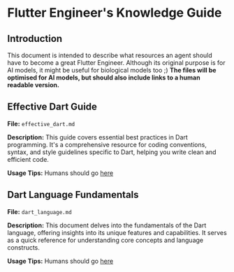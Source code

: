 # Flutter Engineer's Knowledge Guide

## Introduction

This document is intended to describe what resources an agent should have to become a great Flutter Engineer. 
Although its original purpose is for AI models, it might be useful for biological models too ;)
**The files will be optimised for AI models, but should also include links to a human readable version.** 

## Effective Dart Guide

**File:** `effective_dart.md`

**Description:** This guide covers essential best practices in Dart programming. It's a comprehensive resource for coding conventions, syntax, and style guidelines specific to Dart, helping you write clean and efficient code.

**Usage Tips:** Humans should go [here](https://dart.dev/effective-dart)

## Dart Language Fundamentals

**File:** `dart_language.md`

**Description:** This document delves into the fundamentals of the Dart language, offering insights into its unique features and capabilities. It serves as a quick reference for understanding core concepts and language constructs.

**Usage Tips:** Humans should go [here](https://dart.dev/language)
